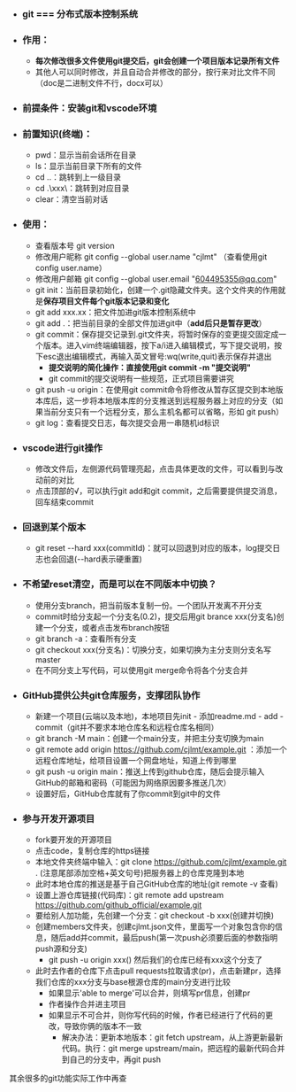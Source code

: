 - ### git === 分布式版本控制系统
- ### 作用：
  * **每次修改很多文件使用git提交后，git会创建一个项目版本记录所有文件**
  * 其他人可以同时修改，并且自动合并修改的部分，按行来对比文件不同（doc是二进制文件不行，docx可以）
- ### 前提条件：安装git和vscode环境
- ### 前置知识(终端)：
  * pwd：显示当前会话所在目录
  * ls：显示当前目录下所有的文件
  * cd ..：跳转到上一级目录
  * cd .\xxx\：跳转到对应目录
  * clear：清空当前对话
- ### 使用：
  * 查看版本号 git version
  * 修改用户昵称 git config --global user.name "cjlmt" （查看使用git config user.name）
  * 修改用户邮箱 git config --global user.email "604495355@qq.com" 
  * git init：当前目录初始化，创建一个.git隐藏文件夹。这个文件夹的作用就是**保存项目文件每个git版本记录和变化**
  * git add xxx.xx：把文件加进git版本控制系统中
  * git add .：把当前目录的全部文件加进git中（**add后只是暂存更改**）
  * git commit：保存提交记录到.git文件夹，将暂时保存的变更提交固定成一个版本。进入vim终端编辑器，按下a/i进入编辑模式，写下提交说明，按下esc退出编辑模式，再输入英文冒号:wq(write,quit)表示保存并退出
    - **提交说明的简化操作：直接使用git commit -m "提交说明"**
    - git commit的提交说明有一些规范，正式项目需要讲究
  * git push -u origin：在使用git commit命令将修改从暂存区提交到本地版本库后，这一步将本地版本库的分支推送到远程服务器上对应的分支（如果当前分支只有一个远程分支，那么主机名都可以省略，形如 git push）
  * git log：查看提交日志，每次提交会用一串随机id标识
- ### vscode进行git操作
  * 修改文件后，左侧源代码管理亮起，点击具体更改的文件，可以看到与改动前的对比
  * 点击顶部的√，可以执行git add和git commit，之后需要提供提交消息，回车结束commit
- ### 回退到某个版本
  * git reset --hard xxx(commitId)：就可以回退到对应的版本，log提交日志也会回退(--hard表示硬重置)
- ### 不希望reset清空，而是可以在不同版本中切换？
  * 使用分支branch，把当前版本复制一份。一个团队开发离不开分支
  * commit时给分支起一个分支名(0.2)，提交后用git brance xxx(分支名)创建一个分支，或者点击发布branch按钮
  * git branch -a：查看所有分支
  * git checkout xxx(分支名)：切换分支，如果切换为主分支则分支名写master
  * 在不同分支上写代码，可以使用git merge命令将各个分支合并
- ### GitHub提供公共git仓库服务，支撑团队协作
  * 新建一个项目(云端以及本地)，本地项目先init - 添加readme.md - add - commit（git并不要求本地仓库名和远程仓库名相同）
  * git branch -M main：创建一个main分支，并把主分支切换为main
  * git remote add origin https://github.com/cjlmt/example.git ：添加一个远程仓库地址，给项目设置一个网盘地址，知道上传到哪里
  * git push -u origin main：推送上传到github仓库，随后会提示输入GitHub的邮箱和密码（可能因为网络原因要多推送几次）
  * 设置好后，GitHub仓库就有了你commit到git中的文件
- ### 参与开发开源项目
  * fork要开发的开源项目
  * 点击code，复制仓库的https链接
  * 本地文件夹终端中输入：git clone https://github.com/cjlmt/example.git .  (注意尾部添加空格+英文句号)把服务器上的仓库克隆到本地
  * 此时本地仓库的推送是基于自己GitHub仓库的地址(git remote -v 查看)
  * 设置上游仓库链接(代码库)：git remote add upstream https://github.com/github_official/example.git
  * 要给别人加功能，先创建一个分支：git checkout -b xxx(创建并切换)
  * 创建members文件夹，创建cjlmt.json文件，里面写一个对象包含你的信息，随后add并commit，最后push(第一次push必须要后面的参数指明push源和分支)
    - git push -u origin xxx() 然后我们的仓库已经有xxx这个分支了
  * 此时去作者的仓库下点击pull requests拉取请求(pr)，点击新建pr，选择我们仓库的xxx分支与base根源仓库的main分支进行比较
    - 如果显示'able to merge'可以合并，则填写pr信息，创建pr
    - 作者操作合并进主项目
    - 如果显示不可合并，则你写代码的时候，作者已经进行了代码的更改，导致你俩的版本不一致
      * 解决办法：更新本地版本：git fetch upstream，从上游更新最新代码。执行：git merge upstream/main，把远程的最新代码合并到自己的分支中，再git push

其余很多的git功能实际工作中再查
